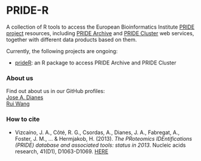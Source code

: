 PRIDE-R
======

A collection of R tools to access the European Bioinformatics Institute [PRIDE project](http://www.ebi.ac.uk/pride) resources, including [PRIDE Archive](http://www.ebi.ac.uk/pride/ws/archive) and [PRIDE Cluster](http://wwwdev.ebi.ac.uk/pride/ws/cluster) web services, together with different data products based on them.  

Currently, the following projects are ongoing:  

* [prideR](http://pride-r.github.io/prideR): an R package to access PRIDE Archive and PRIDE Cluster  

### About us   

Find out about us in our GitHub profiles:  
[Jose A. Dianes](https://github.com/jadianes)  
[Rui Wang](https://github.com/ruiwanguk)  

### How to cite

* Vizcaíno, J. A., Côté, R. G., Csordas, A., Dianes, J. A., Fabregat, A., Foster, J. M., ... & Hermjakob, H. (2013). *The PRoteomics IDEntifications (PRIDE) database and associated tools: status in 2013*. Nucleic acids research, 41(D1), D1063-D1069. [HERE](http://www.nature.com/nbt/journal/v32/n3/full/nbt.2839.html)  
